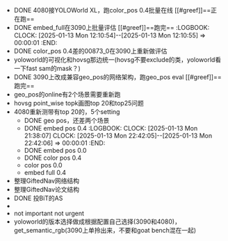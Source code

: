 - DONE 4080接YOLOWorld XL，跑color_pos 0.4批量在线  [[#greef]]==正在跑==
- DONE embed_full在3090上批量评估  [[#greef]]==跑完==
  :LOGBOOK:
  CLOCK: [2025-01-13 Mon 12:10:54]--[2025-01-13 Mon 12:10:55] =>  00:00:01
  :END:
- DONE color_pos 0.4差的00873_0在3090上重新做评估
- yoloworld的可视化和hovsg那边统一(hovsg不要exclude的类，yoloworld看一下fast sam的mask？)
- DONE 3090上改成兼容geo_pos的网络架构，跑geo_pos eval [[#greef]]==跑完==
- geo_pos的online有2个场景需要重新跑
- hovsg point_wise topk画图top 20和top25问题
- 4080重新测带有top 20的，5个setting
	- DONE geo pos，还差两个场景
	- DONE embed pos 0.4
	  :LOGBOOK:
	  CLOCK: [2025-01-13 Mon 21:38:07]
	  CLOCK: [2025-01-13 Mon 22:42:05]--[2025-01-13 Mon 22:42:06] =>  00:00:01
	  :END:
	- DONE embed pos 0.0
	- DONE color pos 0.4
	- color pos 0.0
	- embed full 0.4
- 整理GiftedNav网络结构
- 整理GiftedNav论文结构
- DONE 投BiT的AS
-
- not important not urgent
- yoloworld的版本选择做成根据配置自己选择(3090和4080)，get_semantic_rgb(3090上单拎出来，不要和goat bench混在一起)